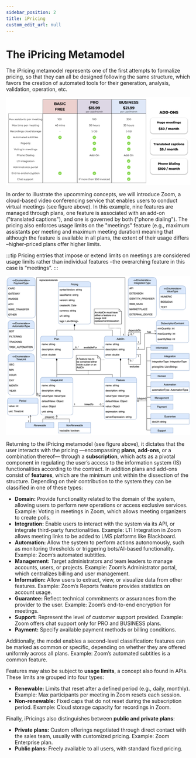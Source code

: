 ```yaml
---
sidebar_position: 2
title: iPricing
custom_edit_url: null
---
```


# The iPricing Metamodel

The iPricing metamodel represents one of the first attempts to formalize pricing, so that they can all be designed following the same structure, which favors the creation of automated tools for their generation, analysis, validation, operation, etc.

![Zoom Pricing](../../static/img/zoom.png)

In order to illustrate the upcomming concepts, we will introduce Zoom, a cloud-based video conferencing service that enables users to conduct virtual meetings (see figure above). In this example, nine features are managed through plans, one feature is associated with an add-on ("translated captions"), and one is governed by both ("phone dialing"). The pricing also enforces usage limits on the "meetings" feature (e.g., maximum assistants per meeting and maximum meeting duration) meaning that although the feature is available in all plans, the extent of their usage differs –higher-priced plans offer higher limits.

:::tip
Pricing entries that impose or extend limits on meetings are considered usage limits rather than individual features –the overarching feature in this case is “meetings”.
:::

![iPricing Metamodel](../../static/img/core-concepts/iPricing.png)

Returning to the iPricing metamodel (see figure above), it dictates that the user interacts with the pricing —encompassing **plans**, **add-ons**, or a combination thereof— through a **subscription**, which acts as a pivotal component in regulating the user’s access to the information system (IS) functionalities according to the contract. In addition plans and add-ons consist of **features**, which are the minimum unit within the dissection of the structure. Depending on their contribution to the system they can be classified in one of these types:

- **Domain:** Provide functionality related to the domain of the system, allowing users to perform new operations or access exclusive services.
Example: Voting in meetings in Zoom, which allows meeting organizers to create polls.
- **Integration:** Enable users to interact with the system via its API, or integrate third-party functionalities.
Example: LTI Integration in Zoom allows meeting links to be added to LMS platforms like Blackboard.
- **Automation:** Allow the system to perform actions autonomously, such as monitoring thresholds or triggering bots/AI-based functionality.
Example: Zoom’s automated subtitles.
- **Management:** Target administrators and team leaders to manage accounts, users, or projects.
Example: Zoom’s Administrator portal, which centralizes billing and user management.
- **Information:** Allow users to extract, view, or visualize data from other features.
Example: Zoom’s Reports feature provides statistics on account usage.
- **Guarantee:** Reflect technical commitments or assurances from the provider to the user.
Example: Zoom’s end-to-end encryption for meetings.
- **Support:** Represent the level of customer support provided.
Example: Zoom offers chat support only for PRO and BUSINESS plans.
- **Payment:** Specify available payment methods or billing conditions.

Additionally, the model enables a second-level classification: features can be marked as common or specific, depending on whether they are offered uniformly across all plans. Example: Zoom’s automated subtitles is a common feature.

Features may also be subject to **usage limits**, a concept also found in APIs. These limits are grouped into four types:

- **Renewable:** Limits that reset after a defined period (e.g., daily, monthly). Example: Max participants per meeting in Zoom resets each session.
- **Non-renewable:** Fixed caps that do not reset during the subscription period. Example: Cloud storage capacity for recordings in Zoom.

Finally, iPricings also distinguishes between **public and private plans**:

- **Private plans:** Custom offerings negotiated through direct contact with the sales team, usually with customized pricing. Example: Zoom Enterprise plan.
- **Public plans:** Freely available to all users, with standard fixed pricing.
